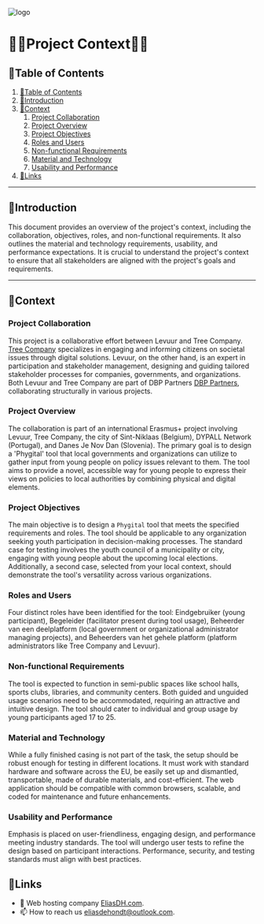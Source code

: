 ![logo](https://eliasdh.com/assets/media/images/logo-github.png)
# 💙🤍Project Context🤍💙

## 📘Table of Contents

1. [📘Table of Contents](#📘table-of-contents)
2. [🖖Introduction](#🖖introduction)
3. [📑Context](#📑context)
    1. [Project Collaboration](#project-collaboration)
    2. [Project Overview](#project-overview)
    3. [Project Objectives](#project-objectives)
    4. [Roles and Users](#roles-and-users)
    5. [Non-functional Requirements](#non-functional-requirements)
    6. [Material and Technology](#material-and-technology)
    7. [Usability and Performance](#usability-and-performance)
4. [🔗Links](#🔗links)

---

## 🖖Introduction

This document provides an overview of the project's context, including the collaboration, objectives, roles, and non-functional requirements. It also outlines the material and technology requirements, usability, and performance expectations. It is crucial to understand the project's context to ensure that all stakeholders are aligned with the project's goals and requirements.

---

## 📑Context

### Project Collaboration

This project is a collaborative effort between Levuur and Tree Company. [Tree Company](https://treecompany.be) specializes in engaging and informing citizens on societal issues through digital solutions. Levuur, on the other hand, is an expert in participation and stakeholder management, designing and guiding tailored stakeholder processes for companies, governments, and organizations. Both Levuur and Tree Company are part of DBP Partners [DBP Partners](https://dbppartners.be), collaborating structurally in various projects.

### Project Overview

The collaboration is part of an international Erasmus+ project involving Levuur, Tree Company, the city of Sint-Niklaas (Belgium), DYPALL Network (Portugal), and Danes Je Nov Dan (Slovenia). The primary goal is to design a 'Phygital' tool that local governments and organizations can utilize to gather input from young people on policy issues relevant to them. The tool aims to provide a novel, accessible way for young people to express their views on policies to local authorities by combining physical and digital elements.

### Project Objectives

The main objective is to design a `Phygital` tool that meets the specified requirements and roles. The tool should be applicable to any organization seeking youth participation in decision-making processes. The standard case for testing involves the youth council of a municipality or city, engaging with young people about the upcoming local elections. Additionally, a second case, selected from your local context, should demonstrate the tool's versatility across various organizations.

### Roles and Users

Four distinct roles have been identified for the tool: Eindgebruiker (young participant), Begeleider (facilitator present during tool usage), Beheerder van een deelplatform (local government or organizational administrator managing projects), and Beheerders van het gehele platform (platform administrators like Tree Company and Levuur).

### Non-functional Requirements

The tool is expected to function in semi-public spaces like school halls, sports clubs, libraries, and community centers. Both guided and unguided usage scenarios need to be accommodated, requiring an attractive and intuitive design. The tool should cater to individual and group usage by young participants aged 17 to 25.

### Material and Technology

While a fully finished casing is not part of the task, the setup should be robust enough for testing in different locations. It must work with standard hardware and software across the EU, be easily set up and dismantled, transportable, made of durable materials, and cost-efficient. The web application should be compatible with common browsers, scalable, and coded for maintenance and future enhancements.

### Usability and Performance

Emphasis is placed on user-friendliness, engaging design, and performance meeting industry standards. The tool will undergo user tests to refine the design based on participant interactions. Performance, security, and testing standards must align with best practices.

## 🔗Links

- 👯 Web hosting company [EliasDH.com](https://eliasdh.com).
- 📫 How to reach us eliasdehondt@outlook.com.
